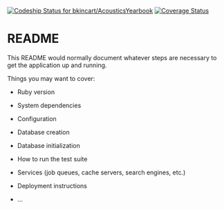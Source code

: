 [ ![Codeship Status for bkincart/AcousticsYearbook](https://app.codeship.com/projects/4c3564f0-6773-0135-054c-6aef3e488f5d/status?branch=master)](https://app.codeship.com/projects/241062)
[![Coverage Status](https://coveralls.io/repos/github/bkincart/AcousticsYearbook/badge.svg?branch=master)](https://coveralls.io/github/bkincart/AcousticsYearbook?branch=master)

# README

This README would normally document whatever steps are necessary to get the
application up and running.

Things you may want to cover:

* Ruby version

* System dependencies

* Configuration

* Database creation

* Database initialization

* How to run the test suite

* Services (job queues, cache servers, search engines, etc.)

* Deployment instructions

* ...
